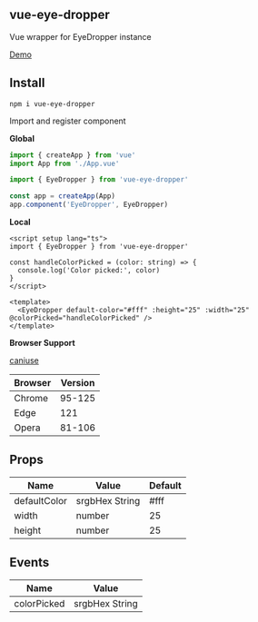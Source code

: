 ## vue-eye-dropper

Vue wrapper for EyeDropper instance

[Demo](https://stackblitz.com/edit/vuepic-vue-datepicker?file=src%2Fcomponents%2FPlayground.vue)

## Install

```shell
npm i vue-eye-dropper
```

Import and register component

**Global**

```js
import { createApp } from 'vue'
import App from './App.vue'

import { EyeDropper } from 'vue-eye-dropper'

const app = createApp(App)
app.component('EyeDropper', EyeDropper)
```

**Local**

```vue
<script setup lang="ts">
import { EyeDropper } from 'vue-eye-dropper'

const handleColorPicked = (color: string) => {
  console.log('Color picked:', color)
}
</script>

<template>
  <EyeDropper default-color="#fff" :height="25" :width="25" @colorPicked="handleColorPicked" />
</template>
```

**Browser Support**

[caniuse](https://caniuse.com/?search=eyedropper)

| Browser | Version |
| ------- | ------- |
| Chrome  | 95-125  |
| Edge    | 121     |
| Opera   | 81-106  |

## Props

| Name         | Value          | Default |
| ------------ | -------------- | ------- |
| defaultColor | srgbHex String | #fff    |
| width        | number         | 25      |
| height       | number         | 25      |

## Events

| Name        | Value          |
| ----------- | -------------- |
| colorPicked | srgbHex String |
